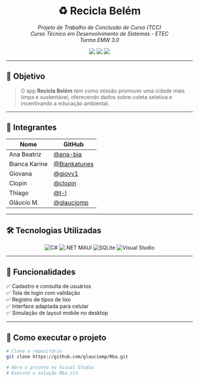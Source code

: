 <h1 align="center">♻️ Recicla Belém</h1>

<p align="center">
  <em>Projeto de Trabalho de Conclusão de Curso (TCC)<br>
  Curso Técnico em Desenvolvimento de Sistemas - ETEC<br>
  Turma EMW 3.0</em>
</p>

<p align="center">
  <img src="https://img.shields.io/github/repo-size/glauciomp/Rba?style=for-the-badge" />
  <img src="https://img.shields.io/github/last-commit/glauciomp/Rba?style=for-the-badge" />
  <img src="https://img.shields.io/github/languages/top/glauciomp/Rba?style=for-the-badge" />
</p>

---

## 🌱 Objetivo

> O app **Recicla Belém** tem como missão promover uma cidade mais limpa e sustentável, oferecendo dados sobre coleta seletiva e incentivando a educação ambiental.

---

## 👥 Integrantes

| Nome           | GitHub         |
|----------------|----------------|
| Ana Beatriz    | [@ana-bia](https://github.com/ana-bia) |
| Bianca Karine  | [@Biankatunes](https://github.com/Biankatunes) |
| Giovana        | [@giovv1](https://github.com/giovv1) |
| Clopin         | [@clopin](https://github.com/clopin) |
| Thiago         | [@t-l](https://github.com/t-l) |
| Gláucio M.     | [@glauciomp](https://github.com/glauciomp) |

---

## 🛠️ Tecnologias Utilizadas

<div align="center">

![C#](https://img.shields.io/badge/C%23-239120?style=for-the-badge&logo=c-sharp&logoColor=white)
![.NET MAUI](https://img.shields.io/badge/.NET_MAUI-512BD4?style=for-the-badge&logo=dotnet&logoColor=white)
![SQLite](https://img.shields.io/badge/SQLite-07405E?style=for-the-badge&logo=sqlite&logoColor=white)
![Visual Studio](https://img.shields.io/badge/Visual_Studio-5C2D91?style=for-the-badge&logo=visual-studio&logoColor=white)

</div>

---

## 📱 Funcionalidades

✅ Cadastro e consulta de usuários  
✅ Tela de login com validação  
✅ Registro de tipos de lixo  
✅ Interface adaptada para celular  
✅ Simulação de layout mobile no desktop  

---

## 🚀 Como executar o projeto

```bash
# Clone o repositório
git clone https://github.com/glauciomp/Rba.git

# Abra o projeto no Visual Studio
# Execute a solução Rba.sln
